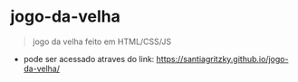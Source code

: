 # jogo-da-velha
>jogo da velha feito em HTML/CSS/JS

- pode ser acessado atraves do link: https://santiagritzky.github.io/jogo-da-velha/
##
